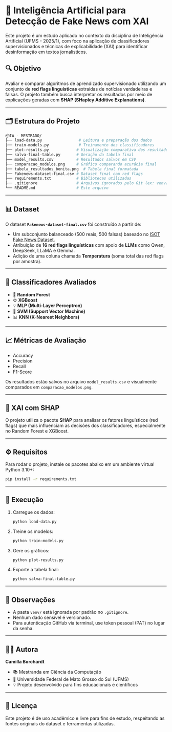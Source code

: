 # 🧠 Inteligência Artificial para Detecção de Fake News com XAI

Este projeto é um estudo aplicado no contexto da disciplina de Inteligência Artificial (UFMS - 2025/1), com foco na aplicação de classificadores supervisionados e técnicas de explicabilidade (XAI) para identificar desinformação em textos jornalísticos.

## 🔍 Objetivo

Avaliar e comparar algoritmos de aprendizado supervisionado utilizando um conjunto de **red flags linguísticas** extraídas de notícias verdadeiras e falsas. O projeto também busca interpretar os resultados por meio de explicações geradas com **SHAP (SHapley Additive Explanations)**.

---

## 🗂 Estrutura do Projeto

```bash
📦IA - MESTRADO/
├── load-data.py                # Leitura e preparação dos dados
├── train-models.py             # Treinamento dos classificadores
├── plot-results.py            # Visualização comparativa dos resultados
├── salva-final-table.py       # Geração da tabela final
├── model_results.csv          # Resultados salvos em CSV
├── comparacao_modelos.png     # Gráfico comparando acurácia final
├── tabela_resultados_bonita.png  # Tabela final formatada
├── Fakenews-dataset-final.csv # Dataset final com red flags
├── requirements.txt           # Bibliotecas utilizadas
├── .gitignore                 # Arquivos ignorados pelo Git (ex: venv/)
└── README.md                  # Este arquivo
```

---

## 📊 Dataset

O dataset **`Fakenews-dataset-final.csv`** foi construído a partir de:
- Um subconjunto balanceado (500 reais, 500 falsas) baseado no [ISOT Fake News Dataset](https://www.kaggle.com/datasets/emineyetm/fake-news-detection-datasets).
- Atribuição de **16 red flags linguísticas** com apoio de **LLMs** como Qwen, DeepSeek, LLaMA e Gemma.
- Adição de uma coluna chamada **Temperatura** (soma total das red flags por amostra).

---

## 🧪 Classificadores Avaliados

- 🌲 **Random Forest**
- ⚙️ **XGBoost**
- 💡 **MLP (Multi-Layer Perceptron)**
- 📐 **SVM (Support Vector Machine)**
- 📊 **KNN (K-Nearest Neighbors)**

---

## 📈 Métricas de Avaliação

- Accuracy
- Precision
- Recall
- F1-Score

Os resultados estão salvos no arquivo `model_results.csv` e visualmente comparados em `comparacao_modelos.png`.

---

## 🧠 XAI com SHAP

O projeto utiliza o pacote **SHAP** para analisar os fatores linguísticos (red flags) que mais influenciam as decisões dos classificadores, especialmente no Random Forest e XGBoost.

---

## ⚙️ Requisitos

Para rodar o projeto, instale os pacotes abaixo em um ambiente virtual Python 3.10+:

```bash
pip install -r requirements.txt
```

---

## 🚀 Execução

1. Carregue os dados:
   ```bash
   python load-data.py
   ```

2. Treine os modelos:
   ```bash
   python train-models.py
   ```

3. Gere os gráficos:
   ```bash
   python plot-results.py
   ```

4. Exporte a tabela final:
   ```bash
   python salva-final-table.py
   ```

---

## 📌 Observações

- A pasta `venv/` está ignorada por padrão no `.gitignore`.
- Nenhum dado sensível é versionado.
- Para autenticação GitHub via terminal, use token pessoal (PAT) no lugar da senha.

---

## 👩‍💻 Autora

**Camilla Borchardt**

- 📚 Mestranda em Ciência da Computação
- 🏫 Universidade Federal de Mato Grosso do Sul (UFMS)
- 💡 Projeto desenvolvido para fins educacionais e científicos

---

## 📜 Licença

Este projeto é de uso acadêmico e livre para fins de estudo, respeitando as fontes originais do dataset e ferramentas utilizadas.
